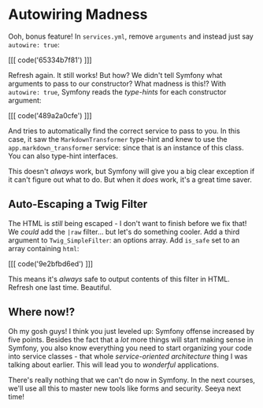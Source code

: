 # Autowiring Madness

Ooh, bonus feature! In `services.yml`, remove `arguments` and instead just say
`autowire: true`:

[[[ code('65334b7f81') ]]]

Refresh again. It still works! But how? We didn't tell Symfony what arguments to pass
to our constructor? What madness is this!? With `autowire: true`, Symfony reads the
*type-hints* for each constructor argument:

[[[ code('489a2a0cfe') ]]]

And tries to automatically find the correct service to pass to you. In this case,
it saw the `MarkdownTransformer` type-hint and knew to use the `app.markdown_transformer`
service: since that is an instance of this class. You can also type-hint interfaces.

This doesn't *always* work, but Symfony will give you a big clear exception if it
can't figure out what to do. But when it *does* work, it's a great time saver.

## Auto-Escaping a Twig Filter

The HTML is *still* being escaped - I don't want to finish before we fix that! We
*could* add the `|raw` filter... but let's do something cooler. Add a third argument
to `Twig_SimpleFilter`: an options array. Add `is_safe` set to an array containing `html`:

[[[ code('9e2bfbd6ed') ]]]

This means it's *always* safe to output contents of this filter in HTML.
Refresh one last time. Beautiful.

## Where now!?

Oh my gosh guys! I think you just leveled up: Symfony offense increased by five points.
Besides the fact that a *lot* more things will start making sense in Symfony, you
also know everything you need to start organizing your code into service classes - that
whole *service-oriented architecture* thing I was talking about earlier. This will
lead you to *wonderful* applications.

There's really nothing that we can't do now in Symfony. In the next courses, we'll
use all this to master new tools like forms and security. Seeya next time!
